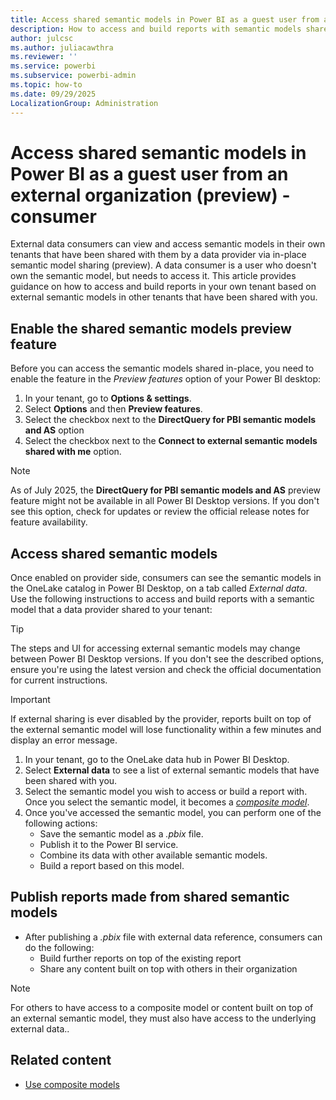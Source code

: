 ```yaml
---
title: Access shared semantic models in Power BI as a guest user from an external organization (preview)
description: How to access and build reports with semantic models shared externally in your own tenant if you're a data consumer.
author: julcsc
ms.author: juliacawthra
ms.reviewer: ''
ms.service: powerbi
ms.subservice: powerbi-admin
ms.topic: how-to
ms.date: 09/29/2025
LocalizationGroup: Administration
---
```


# Access shared semantic models in Power BI as a guest user from an external organization (preview) - consumer

External data consumers can view and access semantic models in their own tenants that have been shared with them by a data provider via in-place semantic model sharing (preview). A data consumer is a user who doesn't own the semantic model, but needs to access it. This article provides guidance on how to access and build reports in your own tenant based on external semantic models in other tenants that have been shared with you.

## Enable the shared semantic models preview feature

Before you can access the semantic models shared in-place, you need to enable the feature in the *Preview features* option of your Power BI desktop:  

1. In your tenant, go to **Options & settings**.
1. Select **Options** and then **Preview features**. 
1. Select the checkbox next to the **DirectQuery for PBI semantic models and AS** option 
1. Select the checkbox next to the **Connect to external semantic models shared with me** option. 

> [!NOTE]
> As of July 2025, the **DirectQuery for PBI semantic models and AS** preview feature might not be available in all Power BI Desktop versions. If you don't see this option, check for updates or review the official release notes for feature availability.

## Access shared semantic models

Once enabled on provider side, consumers can see the semantic models in the OneLake catalog in Power BI Desktop, on a tab called *External data*. Use the following instructions to access and build reports with a semantic model that a data provider shared to your tenant:

> [!TIP]
> The steps and UI for accessing external semantic models may change between Power BI Desktop versions. If you don't see the described options, ensure you're using the latest version and check the official documentation for current instructions.

> [!IMPORTANT]
> If external sharing is ever disabled by the provider, reports built on top of the external semantic model will lose functionality within a few minutes and display an error message.

1. In your tenant, go to the OneLake data hub in Power BI Desktop.
1. Select **External data** to see a list of external semantic models that have been shared with you.
1. Select the semantic model you wish to access or build a report with. Once you select the semantic model, it becomes a [*composite model*](../transform-model/desktop-composite-models.md). 
1. Once you've accessed the semantic model, you can perform one of the following actions: 
    - Save the semantic model as a *.pbix* file. 
    - Publish it to the Power BI service.
    - Combine its data with other available semantic models. 
    - Build a report based on this model.

## Publish reports made from shared semantic models

- After publishing a *.pbix* file with external data reference, consumers can do the following: 
    - Build further reports on top of the existing report
    - Share any content built on top with others in their organization

> [!Note]
> For others to have access to a composite model or content built on top of an external semantic model, they must also have access to the underlying external data..

## Related content

- [Use composite models](../transform-model/desktop-composite-models.md#use-composite-models)
